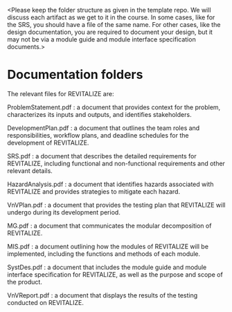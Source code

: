 <Please keep the folder structure as given in the template repo.  We will
discuss each artifact as we get to it in the course.  In some cases, like for
the SRS, you should have a file of the same name.  For other cases, like the
design documentation, you are required to document your design, but it may not
be via a module guide and module interface specification documents.>

<The files and folders have been set-up with tex files that have external links
so that cross-referencing is possible between documents.>

<The tex files Common.tex so that they can share definitions.>

<The files use Comments.tex so that the comments package can be used to embed
comments into the generated pdf.  Comments can be set to false so that they do
not appear.>

<None of the files are complete templates.  You will need to add extra
information.  They are just intended to be a starting point.>

# Documentation folders

The relevant files for REVITALIZE are:

ProblemStatement.pdf : a document that provides context for the problem, characterizes its inputs and outputs, and identifies stakeholders.
  
DevelopmentPlan.pdf : a document that outlines the team roles and responsibilities, workflow plans, and deadline schedules for the development of REVITALIZE.
  
SRS.pdf : a document that describes the detailed requirements for REVITALIZE, including functional and non-functional requirements and other relevant details.
  
HazardAnalysis.pdf : a document that identifies hazards associated with REVITALIZE and provides strategies to mitigate each hazard.
  
VnVPlan.pdf : a document that provides the testing plan that REVITALIZE will undergo during its development period.
  
MG.pdf : a document that communicates the modular decomposition of REVITALIZE.
  
MIS.pdf : a document outlining how the modules of REVITALIZE will be implemented, including the functions and methods of each module.
  
SystDes.pdf : a document that includes the module guide and module interface specification for REVITALIZE, as well as the purpose and scope of the product.

VnVReport.pdf : a document that displays the results of the testing conducted on REVITALIZE.
  
